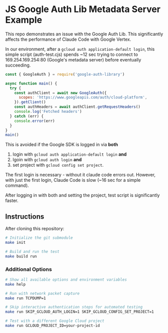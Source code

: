 # JS Google Auth Lib Metadata Server Example

This repo demonstrates an issue with the Google Auth Lib. This significantly affects the performance of Claude Code
with Google Vertex.

In our environment, after a `gcloud auth application-default login`, this simple script (auth-test.cjs)
spends ~12 sec trying to connect to 169.254.169.254:80 (Google's metadata server) before eventually
succeeding.

```javascript
const { GoogleAuth } = require('google-auth-library')

async function main() {
  try {
    const authClient = await new GoogleAuth({
      scopes: 'https://www.googleapis.com/auth/cloud-platform',
    }).getClient()
    const authHeaders = await authClient.getRequestHeaders()
    console.log('Fetched headers')
  } catch (err) {
    console.error(err)
  }
}
main()
```

This is avoided if the Google SDK is logged in via **both**

1. login with `gcloud auth application-default login` **and**
2. lgoin with `gcloud auth login` **and**
3. set project with `gcloud config set project`.

The first login is necessary - without it claude code errors out. However, with just the first login, Claude Code is slow (~16 sec for a simple command).

After logging in with both and setting the project, test script is significantly faster.

## Instructions

After cloning this repository:

```bash
# Initialize the git submodule
make init

# Build and run the test
make build run
```

### Additional Options

```bash
# Show all available options and environment variables
make help

# Run with network packet capture
make run TCPDUMP=1

# Skip interactive authentication steps for automated testing
make run SKIP_GCLOUD_AUTH_LOGIN=1 SKIP_GCLOUD_CONFIG_SET_PROJECT=1

# Test with a different Google Cloud project
make run GCLOUD_PROJECT_ID=your-project-id
```

